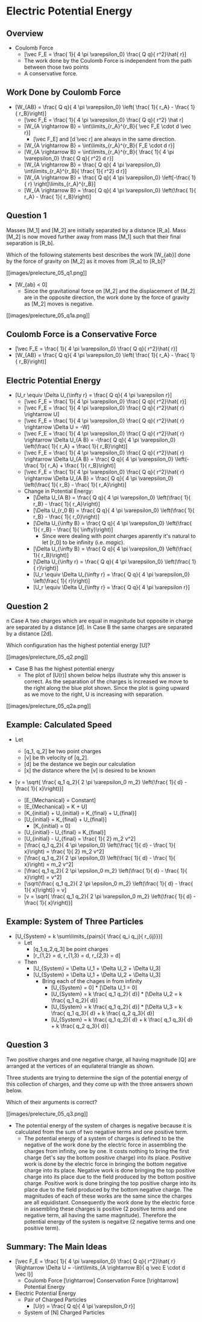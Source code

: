 # Electric Potential Energy 

## Overview
* Coulomb Force
  * \[\vec F_E = \frac{ 1}{ 4 \pi \varepsilon_0} \frac{ Q q}{ r^2}\hat{ r}\]
  * The work done by the Coulomb Force is independent from the path between those two points
  * A conservative force.

## Work Done by Coulomb Force
* \[W_{AB} = \frac{ Q q}{ 4 \pi \varepsilon_0} \left( \frac{ 1}{ r_A} - \frac{ 1}{ r_B}\right)\]
  * \[\vec F_E = \frac{ 1}{ 4 \pi \varepsilon_0} \frac{ Q q}{ r^2} \hat r\]
  * \[W_{A \rightarrow B} = \int\limits_{r_A}^{r_B}{ \vec F_E \cdot d \vec r}\]
    * \[\vec F_E\] and \[d \vec r\] are always in the same direction.
  * \[W_{A \rightarrow B} = \int\limits_{r_A}^{r_B}{ F_E \cdot d r}\]
  * \[W_{A \rightarrow B} = \int\limits_{r_A}^{r_B}{ \frac{ 1}{ 4 \pi \varepsilon_0} \frac{ Q q}{ r^2} d r}\]
  * \[W_{A \rightarrow B} = \frac{ Q q}{ 4 \pi \varepsilon_0} \int\limits_{r_A}^{r_B}{ \frac{ 1}{ r^2} d r}\]
  * \[W_{A \rightarrow B} = \frac{ Q q}{ 4 \pi \varepsilon_0} \left[-\frac{ 1}{ r} \right]\limits_{r_A}^{r_B}\]
  * \[W_{A \rightarrow B} = \frac{ Q q}{ 4 \pi \varepsilon_0} \left(\frac{ 1}{ r_A} - \frac{ 1}{ r_B}\right)\]

## Question 1
Masses \[M_1\] and \[M_2\] are initially separated by a distance \[R_a\]. 
Mass \[M_2\] is now moved further away from mass \[M_1\] such that their 
final separation is \[R_b\].

Which of the following statements best describes the work \[W_{ab}\] done 
by the force of gravity on \[M_2\] as it moves from \[R_a\] to \[R_b\]?

[[images/prelecture_05_q1.png]]

* \[W_{ab} < 0\]
  * Since the gravitational force on \[M_2\] and the displacement of 
    \[M_2\] are in the opposite direction, the work done by the force 
    of gravity as \[M_2\] moves is negative.

[[images/prelecture_05_q1a.png]]


## Coulomb Force is a Conservative Force
* \[\vec F_E = \frac{ 1}{ 4 \pi \varepsilon_0} \frac{ Q q}{ r^2}\hat{ r}\]
* \[W_{AB} = \frac{ Q q}{ 4 \pi \varepsilon_0} \left( \frac{ 1}{ r_A} - \frac{ 1}{ r_B}\right)\]

## Electric Potential Energy
* \[U_r \equiv \Delta U_{\infty r} = \frac{ Q q}{ 4 \pi \varepsilon r}\]
  * \[\vec F_E = \frac{ 1}{ 4 \pi \varepsilon_0} \frac{ Q q}{ r^2}\hat{ r}\]
  * \[\vec F_E = \frac{ 1}{ 4 \pi \varepsilon_0} \frac{ Q q}{ r^2}\hat{ r} \rightarrow U\]
  * \[\vec F_E = \frac{ 1}{ 4 \pi \varepsilon_0} \frac{ Q q}{ r^2}\hat{ r} \rightarrow \Delta U = -W\]
  * \[\vec F_E = \frac{ 1}{ 4 \pi \varepsilon_0} \frac{ Q q}{ r^2}\hat{ r} \rightarrow \Delta U_{A B} = -\frac{ Q q}{ 4 \pi \varepsilon_0} \left(\frac{ 1}{ r_A} + \frac{ 1}{ r_B}\right)\]
  * \[\vec F_E = \frac{ 1}{ 4 \pi \varepsilon_0} \frac{ Q q}{ r^2}\hat{ r} \rightarrow \Delta U_{A B} = \frac{ Q q}{ 4 \pi \varepsilon_0} \left(-\frac{ 1}{ r_A} + \frac{ 1}{ r_B}\right)\]
  * \[\vec F_E = \frac{ 1}{ 4 \pi \varepsilon_0} \frac{ Q q}{ r^2}\hat{ r} \rightarrow \Delta U_{A B} = \frac{ Q q}{ 4 \pi \varepsilon_0} \left(\frac{ 1}{ r_B} - \frac{ 1}{ r_A}\right)\]
  * Change in Potential Energy: 
      * \[\Delta U_{A B} = \frac{ Q q}{ 4 \pi \varepsilon_0} \left(\frac{ 1}{ r_B} - \frac{ 1}{ r_A}\right)\] 
      * \[\Delta U_{r_0 B} = \frac{ Q q}{ 4 \pi \varepsilon_0} \left(\frac{ 1}{ r_B} - \frac{ 1}{ r_0}\right)\] 
      * \[\Delta U_{\infty B} = \frac{ Q q}{ 4 \pi \varepsilon_0} \left(\frac{ 1}{ r_B} - \frac{ 1}{ \infty}\right)\] 
          * Since were dealing with point charges aparently it's natural to let \[r_0\] to be infinity (i.e. _magic_).
      * \[\Delta U_{\infty B} = \frac{ Q q}{ 4 \pi \varepsilon_0} \left(\frac{ 1}{ r_B}\right)\] 
      * \[\Delta U_{\infty r} = \frac{ Q q}{ 4 \pi \varepsilon_0} \left(\frac{ 1}{ r}\right)\] 
      * \[U_r \equiv \Delta U_{\infty r} = \frac{ Q q}{ 4 \pi \varepsilon_0} \left(\frac{ 1}{ r}\right)\] 
      * \[U_r \equiv \Delta U_{\infty r} = \frac{ Q q}{ 4 \pi \varepsilon r}\]

## Question 2
n Case A two charges which are equal in magnitude but opposite in charge are separated by a distance \[d\]. In Case B the same charges are separated by a distance \[2d\].

Which configuration has the highest potential energy \[U\]?

[[images/prelecture_05_q2.png]]

* Case B has the highest potential energy
  * The plot of \[U(r)\] shown below helps illustrate why this answer is correct. As the 
    separation of the charges is increased we move to the right along the blue plot shown. 
    Since the plot is going upward as we move to the right, U is increasing with separation.

[[images/prelecture_05_q2a.png]]


## Example: Calculated Speed
* Let
  * \[q_1, q_2\] be two point charges
  * \[v\] be th velocity of \[q_2\].
  * \[d\] be the destance we begin our calculation
  * \[x\] the distance where the \[v\] is desired to be known
  
* \[v = \sqrt{ \frac{ q_1 q_2}{ 2 \pi \varepsilon_0 m_2} \left(\frac{ 1}{ d} - \frac{ 1}{ x}\right)}\]
  * \[E_{Mechanical} = Constant\]
  * \[E_{Mechanical} = K + U\]
  * \[K_{initial} + U_{initial} = K_{final} + U_{final}\]
  * \[U_{initial} = K_{final} + U_{final}\]
      * \[K_{initial} = 0\]
  * \[U_{initial} - U_{final} = K_{final}\]
  * \[U_{initial} - U_{final} = \frac{ 1}{ 2} m_2 v^2\]
  * \[\frac{ q_1 q_2}{ 4 \pi \epsilon_0} \left(\frac{ 1}{ d} - \frac{ 1}{ x}\right) = \frac{ 1}{ 2} m_2 v^2\]
  * \[\frac{ q_1 q_2}{ 2 \pi \epsilon_0} \left(\frac{ 1}{ d} - \frac{ 1}{ x}\right) = m_2 v^2\]
  * \[\frac{ q_1 q_2}{ 2 \pi \epsilon_0 m_2} \left(\frac{ 1}{ d} - \frac{ 1}{ x}\right) = v^2\]
  * \[\sqrt{\frac{ q_1 q_2}{ 2 \pi \epsilon_0 m_2} \left(\frac{ 1}{ d} - \frac{ 1}{ x}\right)} = v\]
  * \[v = \sqrt{ \frac{ q_1 q_2}{ 2 \pi \varepsilon_0 m_2} \left(\frac{ 1}{ d} - \frac{ 1}{ x}\right)}\]

## Example: System of Three Particles
* \[U_{System} = k \sum\limits_{pairs}{ \frac{ q_i q_j}{ r_{ij}}}\]
  * Let
    * \[q_1,q_2,q_3\] be point charges
    * \[r_{1,2} = d, r_{1,3} = d, r_{2,3} = d\]
  * Then 
    * \[U_{System} = \Delta U_1 + \Delta U_2 + \Delta U_3\]
    * \[U_{System} = \Delta U_1 + \Delta U_2 + \Delta U_3\]
        * Bring each of the chages in from infinity
            * \[U_{System} = 0\]
                  * \[\Delta U_1 = 0\]
            * \[U_{System} = k \frac{ q_1 q_2}{ d}\]
                  * \[\Delta U_2 = k \frac{ q_1 q_2}{ d}\]
            * \[U_{System} = k \frac{ q_1 q_2}{ d}\]
                  * \[\Delta U_3 = k \frac{ q_1 q_3}{ d} + k \frac{ q_2 q_3}{ d}\]
            * \[U_{System} = k \frac{ q_1 q_2}{ d} + k \frac{ q_1 q_3}{ d} + k \frac{ q_2 q_3}{ d}\]

## Question 3
Two positive charges and one negative charge, all having magnitude \[Q\] are arranged 
at the vertices of an equilateral triangle as shown.

Three students are trying to determine the sign of the potential energy of this 
collection of charges, and they come up with the three answers shown below.

Which of their arguments is correct?

[[images/prelecture_05_q3.png]]

* The potential energy of the system of charges is negative because it is calculated from the sum of two negative terms and one positive term.
  * The potential energy of a system of charges is defined to be the negative of the work done by the electric force in assembling the charges from infinity, one by one. It costs nothing to bring the first charge (let's say the bottom positive charge) into its place. Positive work is done by the electric force in bringing the bottom negative charge into its place. Negative work is done bringing the top positive charge into its place due to the field produced by the bottom positive charge. Positive work is done bringing the top positive charge into its place due to the field produced by the bottom negative charge. The magnitudes of each of these works are the same since the charges are all equidistant. Consequently the work done by the electric force in assembling these charges is positive (2 positive terms and one negative term, all having the same magnitude). Therefore the potential energy of the system is negaitve (2 negative terms and one positive term).


## Summary: The Main Ideas
* \[\vec F_E = \frac{ 1}{ 4 \pi \varepsilon_0} \frac{ Q q}{ r^2}\hat{ r} 
  \Rightarrow \Delta U = -\int\limits_{A \rightarrow B}{ q \vec E \cdot d \vec l}\]
  * Coulomb Force \[\rightarrow\] Conservation Force \[\rightarrow\] Potential Energy
* Electric Potential Energy
  * Pair of Charged Particles
      * \[U(r) = \frac{ Q q}{ 4 \pi \varepsilon_0 r}\]
  * System of \[N\] Charged Particles